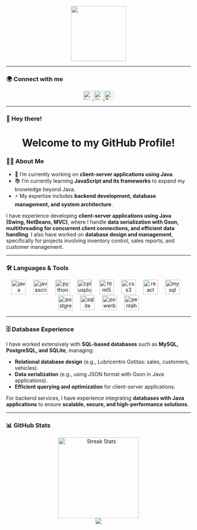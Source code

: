<div align="center">
  <img height="150" src="https://camo.githubusercontent.com/62da68eb62b1e5f175f7d1f0191dd89a653d7908feb22d37d4a0ab07365d6791/68747470733a2f2f6d656469612e67697068792e636f6d2f6d656469612f4d3967624264396e6244724f5475314d71782f67697068792e676966" />
</div>

---

### 🌍 Connect with me  
<div align="center">
  <a href="https://linkedin.com/in/yourprofile">
    <img src="https://img.shields.io/static/v1?message=LinkedIn&logo=linkedin&label=&color=0077B5&logoColor=white&style=for-the-badge" height="25" alt="LinkedIn" />
  </a>
  <a href="https://youtube.com/yourchannel">
    <img src="https://img.shields.io/static/v1?message=YouTube&logo=youtube&label=&color=FF0000&logoColor=white&style=for-the-badge" height="25" alt="YouTube" />
  </a>
  <a href="https://twitter.com/yourhandle">
    <img src="https://img.shields.io/static/v1?message=Twitter&logo=twitter&label=&color=1DA1F2&logoColor=white&style=for-the-badge" height="25" alt="Twitter" />
  </a>
</div>

---

### 👋 Hey there!  
<h1 align="center">Welcome to my GitHub Profile!</h1>

### 👨‍💻 About Me  
- 🔭 I’m currently working on **client-server applications using Java**.  
- 📚 I’m currently learning **JavaScript and its frameworks** to expand my knowledge beyond Java.  
- ⚡ My expertise includes **backend development, database management, and system architecture**.  

I have experience developing **client-server applications using Java (Swing, NetBeans, MVC)**, where I handle **data serialization with Gson, multithreading for concurrent client connections, and efficient data handling**. I also have worked on **database design and management**, specifically for projects involving inventory control, sales reports, and customer management.

---

### 🛠 Languages & Tools  
<div align="center">
  <img src="https://cdn.jsdelivr.net/gh/devicons/devicon/icons/java/java-original-wordmark.svg" height="40" alt="java logo"  />
  <img width="12" />
  <img src="https://cdn.jsdelivr.net/gh/devicons/devicon/icons/javascript/javascript-original.svg" height="40" alt="javascript logo"  />
  <img width="12" />
  <img src="https://cdn.jsdelivr.net/gh/devicons/devicon/icons/python/python-original-wordmark.svg" height="40" alt="python logo"  />
  <img width="12" />
  <img src="https://cdn.jsdelivr.net/gh/devicons/devicon/icons/cplusplus/cplusplus-original.svg" height="40" alt="cplusplus logo"  />
  <img width="12" />
  <img src="https://cdn.jsdelivr.net/gh/devicons/devicon/icons/html5/html5-original-wordmark.svg" height="40" alt="html5 logo"  />
  <img width="12" />
  <img src="https://cdn.jsdelivr.net/gh/devicons/devicon/icons/css3/css3-original-wordmark.svg" height="40" alt="css3 logo"  />
  <img width="12" />
  <img src="https://cdn.jsdelivr.net/gh/devicons/devicon/icons/react/react-original-wordmark.svg" height="40" alt="react logo"  />
  <img width="12" />
  <img src="https://cdn.jsdelivr.net/gh/devicons/devicon/icons/mysql/mysql-original-wordmark.svg" height="40" alt="mysql logo"  />
  <img width="12" />
  <img src="https://cdn.jsdelivr.net/gh/devicons/devicon/icons/postgresql/postgresql-original-wordmark.svg" height="40" alt="postgresql logo"  />
  <img width="12" />
  <img src="https://cdn.jsdelivr.net/gh/devicons/devicon/icons/sqlite/sqlite-original-wordmark.svg" height="40" alt="sqlite logo"  />
  <img width="12" />
  <img src="https://www.vectorlogo.zone/logos/microsoft_powerbi/microsoft_powerbi-icon.svg" height="40" alt="powerbi logo"  />
  <img width="12" />
  <img src="https://upload.wikimedia.org/wikipedia/commons/e/e8/Pentaho-logo.png" height="40" alt="pentaho logo"  />

</div>

---

### 🗄 Database Experience  
I have worked extensively with **SQL-based databases** such as **MySQL, PostgreSQL, and SQLite**, managing:  
- **Relational database design** (e.g., Lubricentro Gotitas: sales, customers, vehicles).  
- **Data serialization** (e.g., using JSON format with Gson in Java applications).  
- **Efficient querying and optimization** for client-server applications.  

For backend services, I have experience integrating **databases with Java applications** to ensure **scalable, secure, and high-performance solutions**.

---

### 📊 GitHub Stats  
<div align="center">
  <img src="https://streak-stats.demolab.com?user=maurodesouza&locale=en&mode=daily&theme=dark&hide_border=false&border_radius=5&order=3" height="220" alt="Streak Stats" />
</div>

<div align="center">
  <img src="https://visitor-badge.laobi.icu/badge?page_id=maurodesouza.maurodesouza" />
</div>
